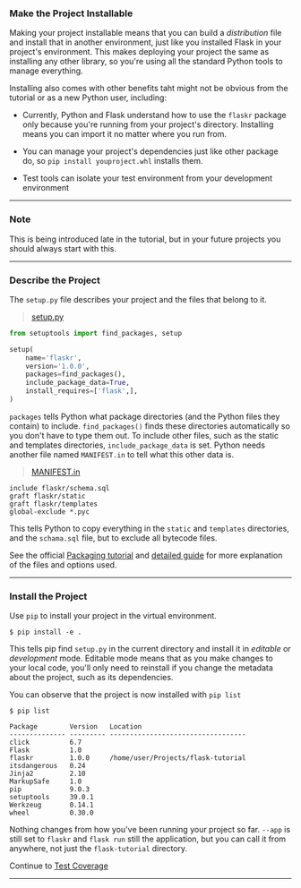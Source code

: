 ### Make the Project Installable

Making your project installable means that you can build a _distribution_ file and install that in another environment, just like you installed Flask in your project's environment. This makes deploying your project the same as installing any other library, so you're using all the standard Python tools to manage everything.

Installing also comes with other benefits taht might not be obvious from the tutorial or as a new Python user, including:

- Currently, Python and Flask understand how to use the `flaskr` package only because you're running from your project's directory. Installing means you can import it no matter where you run from.

- You can manage your project's dependencies just like other package do, so `pip install youproject.whl` installs them.

- Test tools can isolate your test environment from your development environment

----
### Note
This is being introduced late in the tutorial, but in your future projects you should always start with this.

----

### Describe the Project

The `setup.py` file describes your project and the files that belong to it.

> [setup.py](https://github.com/romuro-pauliv/Introduction-to-Flask/blob/main/flask-tutorial/setup.py)
```Python
from setuptools import find_packages, setup

setup(
    name='flaskr',
    version='1.0.0',
    packages=find_packages(),
    include_package_data=True,
    install_requires=['flask',],
)
```

`packages` tells Python what package directories (and the Python files they contain) to include. `find_packages()` finds these directories automatically so you don't have to type them out. To include other files, such as the static and templates directories, `include_package_data` is set. Python needs another file named `MANIFEST.in` to tell what this other data is.

> [MANIFEST.in](https://github.com/romuro-pauliv/Introduction-to-Flask/blob/main/flask-tutorial/MANIFEST.in)
```in
include flaskr/schema.sql
graft flaskr/static
graft flaskr/templates
global-exclude *.pyc
```

This tells Python to copy everything in the `static` and `templates` directories, and the `schama.sql` file, but to exclude all bytecode files.

See the official [Packaging tutorial](https://packaging.python.org/en/latest/tutorials/packaging-projects/) and [detailed guide](https://packaging.python.org/en/latest/guides/distributing-packages-using-setuptools/) for more explanation of the files and options used.

----
### Install the Project

Use `pip` to install your project in the virtual environment.

`$ pip install -e .`

This tells pip find `setup.py` in the current directory and install it in _editable_ or _development_ mode. Editable mode means that as you make changes to your local code, you'll only need to reinstall if you change the metadata about the project, such as its dependencies.

You can observe that the project is now installed with `pip list`

```
$ pip list

Package        Version   Location
-------------- --------- ----------------------------------
click          6.7
Flask          1.0
flaskr         1.0.0     /home/user/Projects/flask-tutorial
itsdangerous   0.24
Jinja2         2.10
MarkupSafe     1.0
pip            9.0.3
setuptools     39.0.1
Werkzeug       0.14.1
wheel          0.30.0
```

Nothing changes from how you've been running your project so far. `--app` is still set to `flaskr` and `flask run` still the application, but you can call it from anywhere, not just the `flask-tutorial` directory.

Continue to [Test Coverage]()

----
